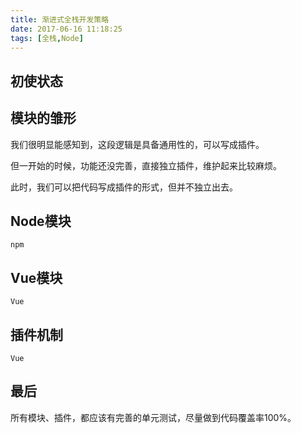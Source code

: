 ```yaml
---
title: 渐进式全栈开发策略
date: 2017-06-16 11:18:25
tags: [全栈,Node]
---
```


## 初使状态

## 模块的雏形
我们很明显能感知到，这段逻辑是具备通用性的，可以写成插件。

但一开始的时候，功能还没完善，直接独立插件，维护起来比较麻烦。

此时，我们可以把代码写成插件的形式，但并不独立出去。

## Node模块
```
npm
```
## Vue模块
```
Vue
```
## 插件机制
```
Vue
```


## 最后
所有模块、插件，都应该有完善的单元测试，尽量做到代码覆盖率100%。
